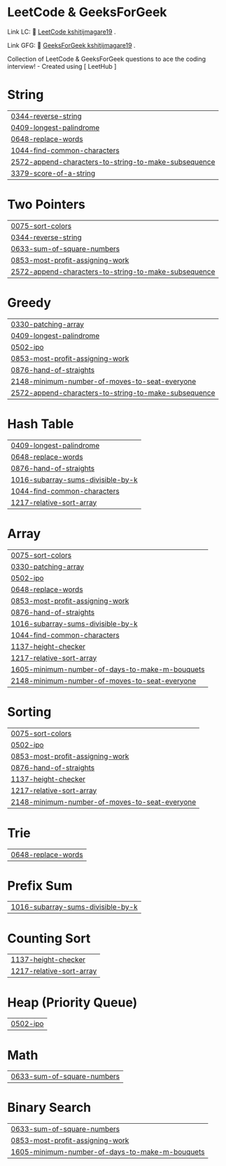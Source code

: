 # LeetCode & GeeksForGeek
Link LC: 🔗 [LeetCode kshitijmagare19](https://leetcode.com/kshitijmagare19/) .


Link GFG: 🔗 [GeeksForGeek kshitijmagare19](https://auth.geeksforgeeks.org/user/kshitijmagare19) .
  

Collection of LeetCode & GeeksForGeek questions to ace the coding interview! - Created using [ LeetHub ]


# String
|  |
| ------- |
| [0344-reverse-string](https://github.com/KshitijMagare19/LeetCode-GFG/tree/master/0344-reverse-string) |
| [0409-longest-palindrome](https://github.com/KshitijMagare19/LeetCode-GFG/tree/master/0409-longest-palindrome) |
| [0648-replace-words](https://github.com/KshitijMagare19/LeetCode-GFG/tree/master/0648-replace-words) |
| [1044-find-common-characters](https://github.com/KshitijMagare19/LeetCode-GFG/tree/master/1044-find-common-characters) |
| [2572-append-characters-to-string-to-make-subsequence](https://github.com/KshitijMagare19/LeetCode-GFG/tree/master/2572-append-characters-to-string-to-make-subsequence) |
| [3379-score-of-a-string](https://github.com/KshitijMagare19/LeetCode-GFG/tree/master/3379-score-of-a-string) |
# Two Pointers
|  |
| ------- |
| [0075-sort-colors](https://github.com/KshitijMagare19/LeetCode-GFG/tree/master/0075-sort-colors) |
| [0344-reverse-string](https://github.com/KshitijMagare19/LeetCode-GFG/tree/master/0344-reverse-string) |
| [0633-sum-of-square-numbers](https://github.com/KshitijMagare19/LeetCode-GFG/tree/master/0633-sum-of-square-numbers) |
| [0853-most-profit-assigning-work](https://github.com/KshitijMagare19/LeetCode-GFG/tree/master/0853-most-profit-assigning-work) |
| [2572-append-characters-to-string-to-make-subsequence](https://github.com/KshitijMagare19/LeetCode-GFG/tree/master/2572-append-characters-to-string-to-make-subsequence) |
# Greedy
|  |
| ------- |
| [0330-patching-array](https://github.com/KshitijMagare19/LeetCode-GFG/tree/master/0330-patching-array) |
| [0409-longest-palindrome](https://github.com/KshitijMagare19/LeetCode-GFG/tree/master/0409-longest-palindrome) |
| [0502-ipo](https://github.com/KshitijMagare19/LeetCode-GFG/tree/master/0502-ipo) |
| [0853-most-profit-assigning-work](https://github.com/KshitijMagare19/LeetCode-GFG/tree/master/0853-most-profit-assigning-work) |
| [0876-hand-of-straights](https://github.com/KshitijMagare19/LeetCode-GFG/tree/master/0876-hand-of-straights) |
| [2148-minimum-number-of-moves-to-seat-everyone](https://github.com/KshitijMagare19/LeetCode-GFG/tree/master/2148-minimum-number-of-moves-to-seat-everyone) |
| [2572-append-characters-to-string-to-make-subsequence](https://github.com/KshitijMagare19/LeetCode-GFG/tree/master/2572-append-characters-to-string-to-make-subsequence) |
# Hash Table
|  |
| ------- |
| [0409-longest-palindrome](https://github.com/KshitijMagare19/LeetCode-GFG/tree/master/0409-longest-palindrome) |
| [0648-replace-words](https://github.com/KshitijMagare19/LeetCode-GFG/tree/master/0648-replace-words) |
| [0876-hand-of-straights](https://github.com/KshitijMagare19/LeetCode-GFG/tree/master/0876-hand-of-straights) |
| [1016-subarray-sums-divisible-by-k](https://github.com/KshitijMagare19/LeetCode-GFG/tree/master/1016-subarray-sums-divisible-by-k) |
| [1044-find-common-characters](https://github.com/KshitijMagare19/LeetCode-GFG/tree/master/1044-find-common-characters) |
| [1217-relative-sort-array](https://github.com/KshitijMagare19/LeetCode-GFG/tree/master/1217-relative-sort-array) |
# Array
|  |
| ------- |
| [0075-sort-colors](https://github.com/KshitijMagare19/LeetCode-GFG/tree/master/0075-sort-colors) |
| [0330-patching-array](https://github.com/KshitijMagare19/LeetCode-GFG/tree/master/0330-patching-array) |
| [0502-ipo](https://github.com/KshitijMagare19/LeetCode-GFG/tree/master/0502-ipo) |
| [0648-replace-words](https://github.com/KshitijMagare19/LeetCode-GFG/tree/master/0648-replace-words) |
| [0853-most-profit-assigning-work](https://github.com/KshitijMagare19/LeetCode-GFG/tree/master/0853-most-profit-assigning-work) |
| [0876-hand-of-straights](https://github.com/KshitijMagare19/LeetCode-GFG/tree/master/0876-hand-of-straights) |
| [1016-subarray-sums-divisible-by-k](https://github.com/KshitijMagare19/LeetCode-GFG/tree/master/1016-subarray-sums-divisible-by-k) |
| [1044-find-common-characters](https://github.com/KshitijMagare19/LeetCode-GFG/tree/master/1044-find-common-characters) |
| [1137-height-checker](https://github.com/KshitijMagare19/LeetCode-GFG/tree/master/1137-height-checker) |
| [1217-relative-sort-array](https://github.com/KshitijMagare19/LeetCode-GFG/tree/master/1217-relative-sort-array) |
| [1605-minimum-number-of-days-to-make-m-bouquets](https://github.com/KshitijMagare19/LeetCode-GFG/tree/master/1605-minimum-number-of-days-to-make-m-bouquets) |
| [2148-minimum-number-of-moves-to-seat-everyone](https://github.com/KshitijMagare19/LeetCode-GFG/tree/master/2148-minimum-number-of-moves-to-seat-everyone) |
# Sorting
|  |
| ------- |
| [0075-sort-colors](https://github.com/KshitijMagare19/LeetCode-GFG/tree/master/0075-sort-colors) |
| [0502-ipo](https://github.com/KshitijMagare19/LeetCode-GFG/tree/master/0502-ipo) |
| [0853-most-profit-assigning-work](https://github.com/KshitijMagare19/LeetCode-GFG/tree/master/0853-most-profit-assigning-work) |
| [0876-hand-of-straights](https://github.com/KshitijMagare19/LeetCode-GFG/tree/master/0876-hand-of-straights) |
| [1137-height-checker](https://github.com/KshitijMagare19/LeetCode-GFG/tree/master/1137-height-checker) |
| [1217-relative-sort-array](https://github.com/KshitijMagare19/LeetCode-GFG/tree/master/1217-relative-sort-array) |
| [2148-minimum-number-of-moves-to-seat-everyone](https://github.com/KshitijMagare19/LeetCode-GFG/tree/master/2148-minimum-number-of-moves-to-seat-everyone) |
# Trie
|  |
| ------- |
| [0648-replace-words](https://github.com/KshitijMagare19/LeetCode-GFG/tree/master/0648-replace-words) |
# Prefix Sum
|  |
| ------- |
| [1016-subarray-sums-divisible-by-k](https://github.com/KshitijMagare19/LeetCode-GFG/tree/master/1016-subarray-sums-divisible-by-k) |
# Counting Sort
|  |
| ------- |
| [1137-height-checker](https://github.com/KshitijMagare19/LeetCode-GFG/tree/master/1137-height-checker) |
| [1217-relative-sort-array](https://github.com/KshitijMagare19/LeetCode-GFG/tree/master/1217-relative-sort-array) |
# Heap (Priority Queue)
|  |
| ------- |
| [0502-ipo](https://github.com/KshitijMagare19/LeetCode-GFG/tree/master/0502-ipo) |
# Math
|  |
| ------- |
| [0633-sum-of-square-numbers](https://github.com/KshitijMagare19/LeetCode-GFG/tree/master/0633-sum-of-square-numbers) |
# Binary Search
|  |
| ------- |
| [0633-sum-of-square-numbers](https://github.com/KshitijMagare19/LeetCode-GFG/tree/master/0633-sum-of-square-numbers) |
| [0853-most-profit-assigning-work](https://github.com/KshitijMagare19/LeetCode-GFG/tree/master/0853-most-profit-assigning-work) |
| [1605-minimum-number-of-days-to-make-m-bouquets](https://github.com/KshitijMagare19/LeetCode-GFG/tree/master/1605-minimum-number-of-days-to-make-m-bouquets) |